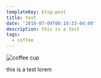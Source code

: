 ```yaml
---
templateKey: blog-post
title: test
date: '2018-07-09T00:10:33-04:00'
description: this is a test
tags:
  - coffee
---
```

![coffee cup](/img/products-grid2.jpg)

this is a test lorem
